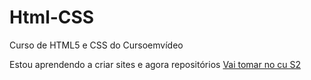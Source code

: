 # Html-CSS
 Curso de HTML5 e CSS do Cursoemvídeo

Estou aprendendo a criar sites e agora repositórios
 <a href = "https://eduardobarretodeoliveira.github.io/html-css">    Vai tomar no cu  S2</a>